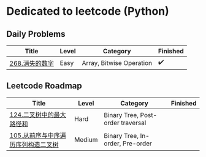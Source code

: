 # Dedicated to leetcode (Python)

## Daily Problems

| Title | Level | Category | Finished |
|----|----|----|----|
|[268.消失的数字](https://leetcode-cn.com/problems/missing-number/)| Easy | Array, Bitwise Operation | :heavy_check_mark: |

## Leetcode Roadmap

| Title | Level | Category | Finished |
|----|----|----|----|
|[124.二叉树中的最大路径和](https://leetcode-cn.com/problems/binary-tree-maximum-path-sum/)| Hard | Binary Tree, Post-order traversal |  |
|[105.从前序与中序遍历序列构造二叉树](https://leetcode-cn.com/problems/construct-binary-tree-from-preorder-and-inorder-traversal/)| Medium | Binary Tree, In-order, Pre-order |  |